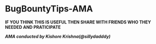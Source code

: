 # BugBountyTips-AMA

**IF YOU THINK THIS IS USEFUL THEN SHARE WITH FRIENDS WHO THEY NEEDED AND PRATICIPATE**

***AMA conducted by Kishore Krishna(@sillydadddy)***
